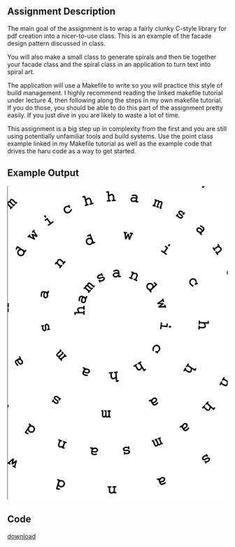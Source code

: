 ## Assignment Description

The main goal of the assignment is to wrap a fairly clunky C-style library for
pdf creation into a nicer-to-use class. This is an example of the facade design
pattern discussed in class.

You will also make a small class to generate spirals and then tie together your
facade class and the spiral class in an application to turn text into spiral
art.

The application will use a Makefile to write so you will practice this style of
build management. I highly recommend reading the linked makefile tutorial under
lecture 4, then following along the steps in my own makefile tutorial. If you do
those, you should be able to do this part of the assignment pretty easily. If
you just dive in you are likely to waste a lot of time.

This assignment is a big step up in complexity from the first and you are still
using potentially unfamiliar tools and build systems. Use the point class
example linked in my Makefile tutorial as well as the example code that drives
the haru code as a way to get started.

## Example Output

![image](/static/img/a2.png)

## Code

[download](/static/file/A2.zip)
